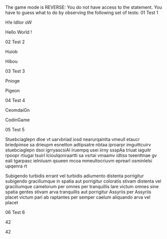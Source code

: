 
The game mode is REVERSE: You do not have access to the statement. You have to guess what to do by observing the following set of tests:
01
Test 1

H!e ldllor oW

Hello World !

02
Test 2

Huiob

Hibou

03
Test 3

Pnioge

Pigeon

04
Test 4

CeomdaiGn

CodinGame

05
Test 5

Stuebciaglepn dloe vt uarvbriad iosd nearurqainlta  vmeull etaucr briedpimse sa drieupm esnetton adtipsatre nbtaa  iproarpr imguittcuirv  stuebciaglepn dsoi igrryascsiAl iruempq usei iirny ssspAa triuat iaguitr rpoopr rtiugai tsuirl lcioulqonraartti sa vsrtai vmaamv idtiss tseenttnae gv eali tgarpasc ielniiusm qsueen mcoa mmeultocriuvm  eprearl  osminlelsi upqenra rt

Subigendo turbidis errant vel turbidis adiumento distenta porrigitur subigendo graciliumque in spatia aut porrigitur coloratis stivam distenta vel graciliumque camelorum per omnes per tranquillis lare victum omnes sine spatia gentes stivam arva tranquillis aut porrigitur Assyriis per Assyriis placet victum pari ab raptantes per semper caelum aliquando arva vel placet

06
Test 6

42

42

